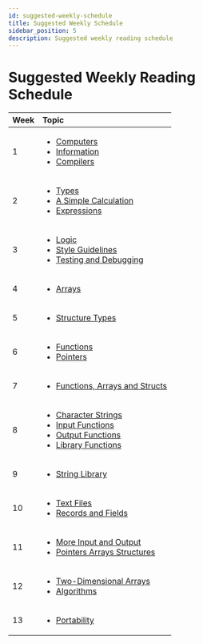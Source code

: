 ```yaml
---
id: suggested-weekly-schedule
title: Suggested Weekly Schedule
sidebar_position: 5
description: Suggested weekly reading schedule
---
```


# Suggested Weekly Reading Schedule

| **Week** | **Topic**                                                                                                                                                                                                                                                        |
| :------- | :--------------------------------------------------------------------------------------------------------------------------------------------------------------------------------------------------------------------------------------------------------------- |
| 1        | <ul><li>[Computers](A-Introduction/computers.md)</li><li>[Information](A-Introduction/information.md)</li><li>[Compilers](A-Introduction/compilers.mdx)</li></ul>                                                                                                |
| 2        | <ul><li>[Types](B-Computations/types.md)</li><li>[A Simple Calculation](B-Computations/a-simple-calculation.md)</li><li>[Expressions](B-Computations/expressions.md)</li></ul>                                                                                   |
| 3        | <ul><li>[Logic](B-Computations/logic.md)</li><li>[Style Guidelines](B-Computations/style-guidelines.md)</li><li>[Testing and Debugging](B-Computations/testing-and-debugging.md)</li></ul>                                                                       |
| 4        | <ul><li>[Arrays](C-Data-Structures/arrays.md)</li></ul>                                                                                                                                                                                                          |
| 5        | <ul><li>[Structure Types](C-Data-Structures/structures.md)</li></ul>                                                                                                                                                                                             |
| 6        | <ul><li>[Functions](D-Modularity/functions.md)</li><li>[Pointers](D-Modularity/pointers.md)</li></ul>                                                                                                                                                            |
| 7        | <ul><li>[Functions, Arrays and Structs](D-Modularity/functions-arrays-and-structs.md)</li></ul>                                                                                                                                                                  |
| 8        | <ul><li>[Character Strings](F-Refinements/character-strings.md)</li><li>[Input Functions](D-Modularity/input-functions.md)</li><li>[Output Functions](D-Modularity/output-functions.md)</li><li>[Library Functions](D-Modularity/library-functions.md)</li></ul> |
| 9        | <ul><li>[String Library](F-Refinements/string-library.md)</li></ul>                                                                                                                                                                                              |
| 10       | <ul><li>[Text Files](E-Secondary-Storage/text-files.md)</li><li>[Records and Fields](E-Secondary-Storage/records-and-files.md)</li></ul>                                                                                                                         |
| 11       | <ul><li>[More Input and Output](F-Refinements/more-input-and-output.md)</li><li>[Pointers Arrays Structures](F-Refinements/pointers-arrays-and-structs.md)</li></ul>                                                                                             |
| 12       | <ul><li>[Two-Dimensional Arrays](F-Refinements/two-dimensional-arrays.md)</li><li>[Algorithms](F-Refinements/algorithms.md)</li></ul>                                                                                                                            |
| 13       | <ul><li>[Portability](F-Refinements/portability.md)</li></ul>                                                                                                                                                                                                    |
